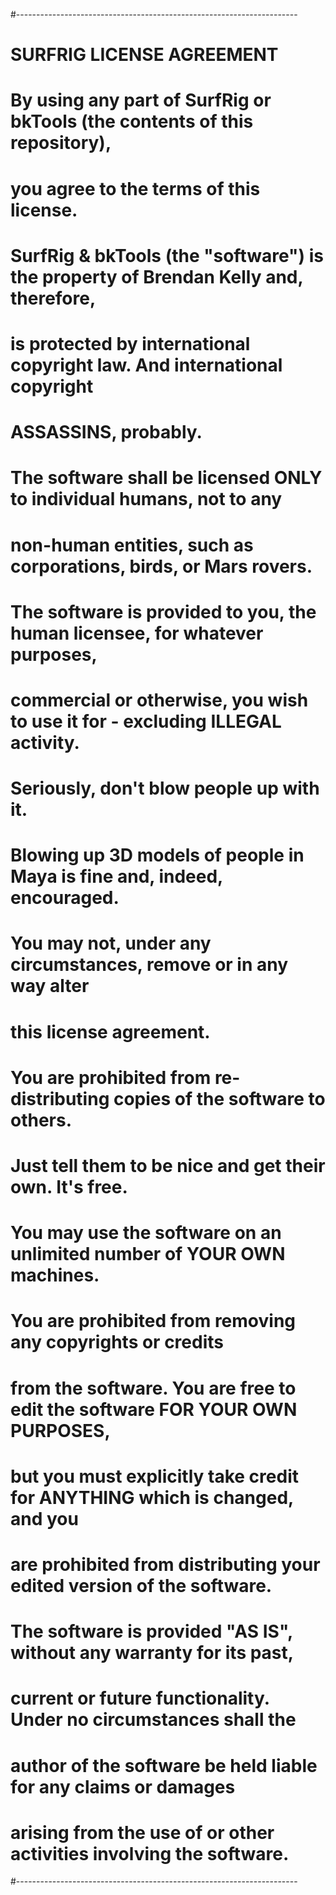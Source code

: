 
#----------------------------------------------------------------------
# SURFRIG LICENSE AGREEMENT
# By using any part of SurfRig or bkTools (the contents of this repository),
# you agree to the terms of this license.
# 
# SurfRig & bkTools (the "software") is the property of Brendan Kelly and, therefore,
# is protected by international copyright law. And international copyright
# ASSASSINS, probably.
#
# The software shall be licensed ONLY to individual humans, not to any
# non-human entities, such as corporations, birds, or Mars rovers.
# The software is provided to you, the human licensee, for whatever purposes,
# commercial or otherwise, you wish to use it for - excluding ILLEGAL activity.
# Seriously, don't blow people up with it.
# Blowing up 3D models of people in Maya is fine and, indeed, encouraged.
#
# You may not, under any circumstances, remove or in any way alter 
# this license agreement.
#
# You are prohibited from re-distributing copies of the software to others.
# Just tell them to be nice and get their own. It's free.
# You may use the software on an unlimited number of YOUR OWN machines.
#
# You are prohibited from removing any copyrights or credits
# from the software. You are free to edit the software FOR YOUR OWN PURPOSES,
# but you must explicitly take credit for ANYTHING which is changed, and you
# are prohibited from distributing your edited version of the software.
#
# The software is provided "AS IS", without any warranty for its past,
# current or future functionality. Under no circumstances shall the 
# author of the software be held liable for any claims or damages 
# arising from the use of or other activities involving the software.
#----------------------------------------------------------------------
